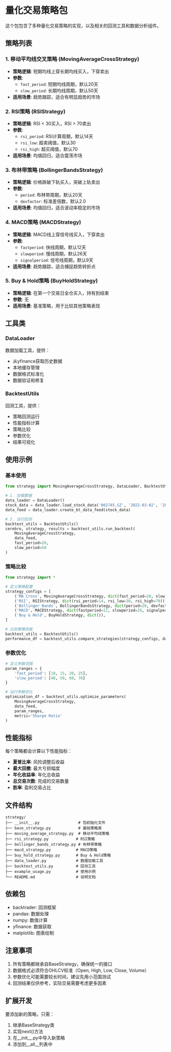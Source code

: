 # 量化交易策略包

这个包包含了多种量化交易策略的实现，以及相关的回测工具和数据分析组件。

## 策略列表

### 1. 移动平均线交叉策略 (MovingAverageCrossStrategy)
- **策略逻辑**: 短期均线上穿长期均线买入，下穿卖出
- **参数**: 
  - `fast_period`: 短期均线周期，默认20天
  - `slow_period`: 长期均线周期，默认50天
- **适用场景**: 趋势跟踪，适合有明显趋势的市场

### 2. RSI策略 (RSIStrategy)
- **策略逻辑**: RSI < 30买入，RSI > 70卖出
- **参数**:
  - `rsi_period`: RSI计算周期，默认14天
  - `rsi_low`: 超卖阈值，默认30
  - `rsi_high`: 超买阈值，默认70
- **适用场景**: 均值回归，适合震荡市场

### 3. 布林带策略 (BollingerBandsStrategy)
- **策略逻辑**: 价格跌破下轨买入，突破上轨卖出
- **参数**:
  - `period`: 布林带周期，默认20天
  - `devfactor`: 标准差倍数，默认2.0
- **适用场景**: 均值回归，适合波动率稳定的市场

### 4. MACD策略 (MACDStrategy)
- **策略逻辑**: MACD线上穿信号线买入，下穿卖出
- **参数**:
  - `fastperiod`: 快线周期，默认12天
  - `slowperiod`: 慢线周期，默认26天
  - `signalperiod`: 信号线周期，默认9天
- **适用场景**: 趋势跟踪，适合捕捉趋势转折点

### 5. Buy & Hold策略 (BuyHoldStrategy)
- **策略逻辑**: 在第一个交易日全仓买入，持有到结束
- **参数**: 无
- **适用场景**: 基准策略，用于比较其他策略表现

## 工具类

### DataLoader
数据加载工具，提供：
- 从yfinance获取历史数据
- 本地缓存管理
- 数据格式标准化
- 数据验证和修复

### BacktestUtils
回测工具，提供：
- 策略回测运行
- 性能指标计算
- 策略比较
- 参数优化
- 结果可视化

## 使用示例

### 基本使用

```python
from strategy import MovingAverageCrossStrategy, DataLoader, BacktestUtils

# 1. 加载数据
data_loader = DataLoader()
stock_data = data_loader.load_stock_data('002745.SZ', '2022-03-02', '2025-03-02')
data_feed = data_loader.create_bt_data_feed(stock_data)

# 2. 运行回测
backtest_utils = BacktestUtils()
cerebro, strategy, results = backtest_utils.run_backtest(
    MovingAverageCrossStrategy,
    data_feed,
    fast_period=20,
    slow_period=50
)
```

### 策略比较

```python
from strategy import *

# 定义策略配置
strategy_configs = [
    ('MA Cross', MovingAverageCrossStrategy, dict(fast_period=20, slow_period=50)),
    ('RSI', RSIStrategy, dict(rsi_period=14, rsi_low=30, rsi_high=70)),
    ('Bollinger Bands', BollingerBandsStrategy, dict(period=20, devfactor=2.0)),
    ('MACD', MACDStrategy, dict(fastperiod=12, slowperiod=26, signalperiod=9)),
    ('Buy & Hold', BuyHoldStrategy, dict()),
]

# 比较策略性能
backtest_utils = BacktestUtils()
performance_df = backtest_utils.compare_strategies(strategy_configs, data_feed)
```

### 参数优化

```python
# 定义参数范围
param_ranges = {
    'fast_period': [10, 15, 20, 25],
    'slow_period': [40, 50, 60, 70]
}

# 运行参数优化
optimization_df = backtest_utils.optimize_parameters(
    MovingAverageCrossStrategy,
    data_feed,
    param_ranges,
    metric='Sharpe Ratio'
)
```

## 性能指标

每个策略都会计算以下性能指标：
- **夏普比率**: 风险调整后收益
- **最大回撤**: 最大亏损幅度
- **年化收益率**: 年化总收益
- **总交易次数**: 完成的交易数量
- **胜率**: 盈利交易占比

## 文件结构

```
strategy/
├── __init__.py                 # 包初始化文件
├── base_strategy.py            # 基础策略类
├── moving_average_strategy.py  # 移动平均线策略
├── rsi_strategy.py            # RSI策略
├── bollinger_bands_strategy.py # 布林带策略
├── macd_strategy.py           # MACD策略
├── buy_hold_strategy.py       # Buy & Hold策略
├── data_loader.py             # 数据加载工具
├── backtest_utils.py          # 回测工具
├── example_usage.py           # 使用示例
└── README.md                  # 说明文档
```

## 依赖包

- backtrader: 回测框架
- pandas: 数据处理
- numpy: 数值计算
- yfinance: 数据获取
- matplotlib: 图表绘制

## 注意事项

1. 所有策略都继承自BaseStrategy，确保统一的接口
2. 数据格式必须符合OHLCV标准（Open, High, Low, Close, Volume）
3. 参数优化可能需要较长时间，建议先用小范围测试
4. 回测结果仅供参考，实际交易需要考虑更多因素

## 扩展开发

要添加新的策略，只需：
1. 继承BaseStrategy类
2. 实现next()方法
3. 在__init__.py中导入新策略
4. 添加到__all__列表中
